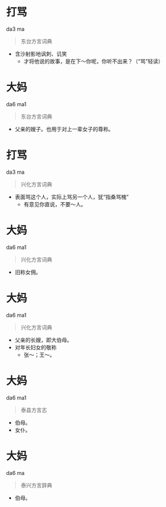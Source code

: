 # 打骂
da3 ma
> 东台方言词典
- 含沙射影地讽刺、讥笑
  - 才将他说的故事，是在下～你呢，你听不出来？（“骂”轻读）

# 大妈
da6 ma1
> 东台方言词典
- 父亲的嫂子。也用于对上一辈女子的尊称。

# 打骂
da3 ma
> 兴化方言词典
- 表面骂这个人，实际上骂另一个人，犹“指桑骂槐”
  - 有意见你直说，不要～人。

# 大妈
da6 ma1
> 兴化方言词典
- 旧称女佣。

# 大妈
da6 ma1
> 兴化方言词典
- 父亲的长嫂，即大伯母。
- 对年长妇女的敬称
  - 张～；王～。

# 大妈
da6 ma1
> 泰县方言志
- 伯母。
- 女仆。

# 大妈
da6 ma
> 泰兴方言辞典
- 伯母。
<!--
父亲长嫂？
-->
